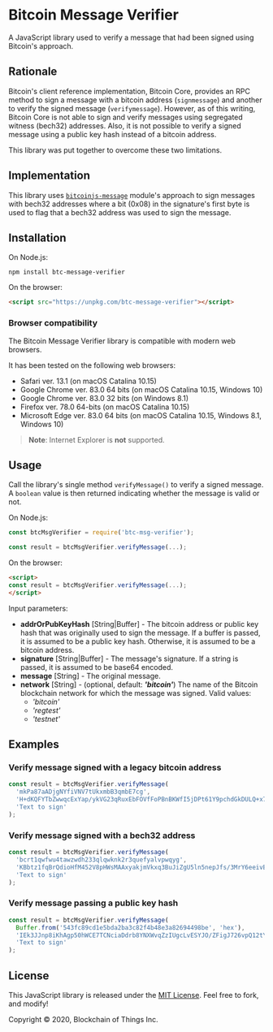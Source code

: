 # Bitcoin Message Verifier

A JavaScript library used to verify a message that had been signed using Bitcoin's approach.

## Rationale

Bitcoin's client reference implementation, Bitcoin Core, provides an RPC method to sign a message with a bitcoin
 address (`signmessage`) and another to verify the signed message (`verifymessage`). However, as of this writing,
 Bitcoin Core is not able to sign and verify messages using segregated witness (bech32) addresses. Also, it is not
 possible to verify a signed message using a public key hash instead of a bitcoin address.

This library was put together to overcome these two limitations.

## Implementation

This library uses [`bitcoinjs-message`](https://github.com/bitcoinjs/bitcoinjs-message) module's approach to sign
 messages with bech32 addresses where a bit (0x08) in the signature's first byte is used to flag that a bech32 address
 was used to sign the message.

## Installation

On Node.js:

```shell
npm install btc-message-verifier
```

On the browser:

```html
<script src="https://unpkg.com/btc-message-verifier"></script>
```

### Browser compatibility

The Bitcoin Message Verifier library is compatible with modern web browsers.

It has been tested on the following web browsers:

- Safari ver. 13.1 (on macOS Catalina 10.15)
- Google Chrome ver. 83.0 64 bits (on macOS Catalina 10.15, Windows 10)
- Google Chrome ver. 83.0 32 bits (on Windows 8.1)
- Firefox ver. 78.0 64-bits (on macOS Catalina 10.15)
- Microsoft Edge ver. 83.0 64 bits (on macOS Catalina 10.15, Windows 8.1, Windows 10)

> **Note**: Internet Explorer is **not** supported.

## Usage

Call the library's single method `verifyMessage()` to verify a signed message. A `boolean` value is then returned
 indicating whether the message is valid or not.

On Node.js:

```javascript
const btcMsgVerifier = require('btc-msg-verifier');

const result = btcMsgVerifier.verifyMessage(...);
```

On the browser:

```html
<script>
const result = btcMsgVerifier.verifyMessage(...);
</script>
```

Input parameters:

- **addrOrPubKeyHash** \[String|Buffer\] - The bitcoin address or public key hash that was originally used to sign the
 message. If a buffer is passed, it is assumed to be a public key hash. Otherwise, it is assumed to be a bitcoin address.
- **signature** \[String|Buffer\] - The message's signature. If a string is passed, it is assumed to be base64 encoded.
- **message** \[String\] - The original message.
- **network** \[String\] - (optional, default: <b>*'bitcoin'*</b>) The name of the Bitcoin blockchain network for which
 the message was signed. Valid values:
  - *'bitcoin'*
  - *'regtest'*
  - *'testnet'*

## Examples

### Verify message signed with a legacy bitcoin address

```javascript
const result = btcMsgVerifier.verifyMessage(
  'mkPa87aADjgNYfiVNV7tUkxmbB3qmbE7cg',
  'H+dKQFYTbZwwqcExYap/ykVG23qRuxEbFOVfFoPBnBKWfI5jDPt61Y9pchdGkDULQ+x79ke8SosVpYygyVX8TDg=',
  'Text to sign'
);
```

### Verify message signed with a bech32 address

```javascript
const result = btcMsgVerifier.verifyMessage(
  'bcrt1qwfwu4tawzwdh233qlqwknk2r3quefyalvpwqyg',
  'KBbtz1fqBrQdioHfM452V8pHWsMAAxyakjmVkxq3BuJiZgU5ln5nepJfs/3MrY6eeivElMIOM+nVVbbocU6zzmU=',
  'Text to sign'
);
```

### Verify message passing a public key hash

```javascript
const result = btcMsgVerifier.verifyMessage(
  Buffer.from('543fc89cd1e5bda2ba3c82f4b48e3a82694498be', 'hex'),
  'IEk3JJnp8iKhAgp50hWCE7TCNciaDdrb8YNXWvqZzIUgcLvESYJO/ZFigJ726vpQ12tY6SDGg92aouzUMXKAgUE=',
  'Text to sign'
);
```

## License

This JavaScript library is released under the [MIT License](LICENSE). Feel free to fork, and modify!

Copyright © 2020, Blockchain of Things Inc.

